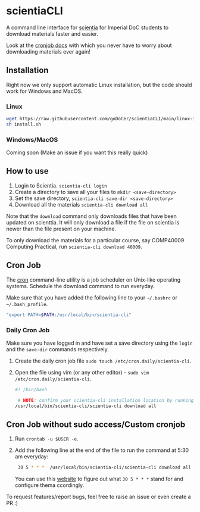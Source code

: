 # scientiaCLI

A command line interface for [scientia](https://scientia.doc.ic.ac.uk) for Imperial DoC students to download materials faster and easier.

Look at the [cronjob docs](https://github.com/goDoCer/scientiaCLI#cron-job) with which you never have to worry about downloading materials ever again!

## Installation

Right now we only support automatic Linux installation, but the code should work for Windows and MacOS.

### Linux

```bash
wget https://raw.githubusercontent.com/goDoCer/scientiaCLI/main/linux-installer.sh
sh install.sh
```

### Windows/MacOS

Coming soon (Make an issue if you want this really quick)

## How to use

1. Login to Scientia. `scientia-cli login`
2. Create a directory to save all your files to `mkdir <save-directory>`
3. Set the save directory, `scientia-cli save-dir <save-directory>`
4. Download all the materials `scientia-cli download all`

Note that the `download` command only downloads files that have been updated on scienttia. It will only download a file if the file on scientia is newer than the file present on your machine.

To only download the materials for a particular course, say COMP40009 Computing Practical, run `scientia-cli download 40009`.

## Cron Job

The [cron](https://en.wikipedia.org/wiki/Cron) command-line utility is a job scheduler on Unix-like operating systems. Schedule the download command to run everyday.

Make sure that you have added the following line to your `~/.bashrc` or `~/.bash_profile`.

```sh
"export PATH=$PATH:/usr/local/bin/scientia-cli"
```

### Daily Cron Job

Make sure you have logged in and have set a save directory using the `login` and the `save-dir` commands respectively.

1. Create the daily cron job file `sudo touch /etc/cron.daily/scientia-cli`.
2. Open the file using vim (or any other editor) - `sudo vim /etc/cron.daily/scientia-cli`.

   ```sh
   #! /bin/bash

    # NOTE: confirm your scientia-cli installation location by running `which scientia-cli` accordingly
   /usr/local/bin/scientia-cli/scientia-cli download all
   ```

## Cron Job without sudo access/Custom cronjob

1. Run `crontab -u $USER -e`.
2. Add the following line at the end of the file to run the command at 5:30 am everyday:

   ```sh
    30 5 * * *  /usr/local/bin/scientia-cli/scientia-cli download all
   ```

   You can use this [website](https://crontab.guru/#30_5_*_*_*) to figure out what `30 5 * * *` stand for and configure thema ccordingly.

To request features/report bugs, feel free to raise an issue or even create a PR :)

